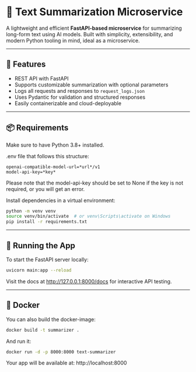 # 📝 Text Summarization Microservice

A lightweight and efficient **FastAPI-based microservice** for summarizing long-form text using AI models. Built with simplicity, extensibility, and modern Python tooling in mind, ideal as a microservice.

---

## 🚀 Features

- REST API with FastAPI
- Supports customizable summarization with optional parameters
- Logs all requests and responses to `request_logs.json`
- Uses Pydantic for validation and structured responses
- Easily containerizable and cloud-deployable

---

## 📦 Requirements

Make sure to have Python 3.8+ installed.

.env file that follows this structure:
```.env
openai-compatible-model-url=*url*/v1
model-api-key=*key*
```
Please note that the model-api-key should be set to None
if the key is not required, or you will get an error.

Install dependencies in a virtual environment:

```bash
python -m venv venv
source venv/bin/activate  # or venv\Scripts\activate on Windows
pip install -r requirements.txt
```

---

## 🏁 Running the App
To start the FastAPI server locally:

```bash
uvicorn main:app --reload
```

Visit the docs at http://127.0.0.1:8000/docs for interactive API testing.

---

## 🐋 Docker

You can also build the docker-image:
```bash
docker build -t summarizer .
```

And run it:
```bash
docker run -d -p 8000:8000 text-summarizer
```

Your app will be available at: http://localhost:8000